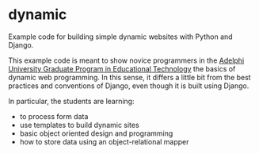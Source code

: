 dynamic
=======

Example code for building simple dynamic websites with Python and Django.


This example code is meant to show novice programmers in the [Adelphi University Graduate Program in Educational Technology](http://education.adelphi.edu) the basics of dynamic web programming. In this sense, it differs a little bit from the best practices and conventions of Django, even though it is built using Django.

In particular, the students are learning:
- to process form data
- use templates to build dynamic sites
- basic object oriented design and programming
- how to store data using an object-relational mapper


